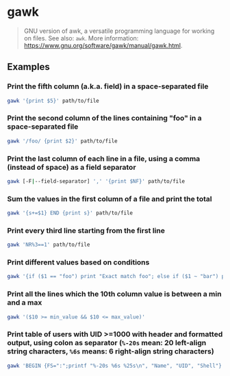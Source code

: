# gawk

> GNU version of awk, a versatile programming language for working on files. See also: `awk`. More information: <https://www.gnu.org/software/gawk/manual/gawk.html>.

## Examples

### Print the fifth column (a.k.a. field) in a space-separated file

```bash
gawk '{print $5}' path/to/file
```

### Print the second column of the lines containing "foo" in a space-separated file

```bash
gawk '/foo/ {print $2}' path/to/file
```

### Print the last column of each line in a file, using a comma (instead of space) as a field separator

```bash
gawk [-F|--field-separator] ',' '{print $NF}' path/to/file
```

### Sum the values in the first column of a file and print the total

```bash
gawk '{s+=$1} END {print s}' path/to/file
```

### Print every third line starting from the first line

```bash
gawk 'NR%3==1' path/to/file
```

### Print different values based on conditions

```bash
gawk '{if ($1 == "foo") print "Exact match foo"; else if ($1 ~ "bar") print "Partial match bar"; else print "Baz"}' path/to/file
```

### Print all the lines which the 10th column value is between a min and a max

```bash
gawk '($10 >= min_value && $10 <= max_value)'
```

### Print table of users with UID >=1000 with header and formatted output, using colon as separator (`%-20s` mean: 20 left-align string characters, `%6s` means: 6 right-align string characters)

```bash
gawk 'BEGIN {FS=":";printf "%-20s %6s %25s\n", "Name", "UID", "Shell"} $4 >= 1000 {printf "%-20s %6d %25s\n", $1, $4, $7}' /etc/passwd
```
